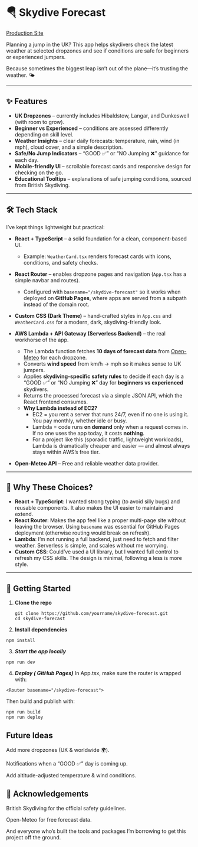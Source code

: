 # 🪂 Skydive Forecast  
[Production Site](https://tindyc.github.io/skydive-forecast/) 


Planning a jump in the UK? This app helps skydivers check the latest weather at selected dropzones and see if conditions are safe for beginners or experienced jumpers.  

Because sometimes the biggest leap isn’t out of the plane—it’s trusting the weather. 🌤️  

---

## ✨ Features  

- **UK Dropzones** – currently includes Hibaldstow, Langar, and Dunkeswell (with room to grow).  
- **Beginner vs Experienced** – conditions are assessed differently depending on skill level.  
- **Weather Insights** – clear daily forecasts: temperature, rain, wind (in mph), cloud cover, and a simple description.  
- **Safe/No Jump Indicators** – “GOOD ✅” or “NO Jumping ❌” guidance for each day.  
- **Mobile-friendly UI** – scrollable forecast cards and responsive design for checking on the go.  
- **Educational Tooltips** – explanations of safe jumping conditions, sourced from British Skydiving.  

---
## 🛠 Tech Stack  

I’ve kept things lightweight but practical:  

- **React + TypeScript** – a solid foundation for a clean, component-based UI.  
  - Example: `WeatherCard.tsx` renders forecast cards with icons, conditions, and safety checks.  

- **React Router** – enables dropzone pages and navigation (`App.tsx` has a simple navbar and routes).  
  - Configured with `basename="/skydive-forecast"` so it works when deployed on **GitHub Pages**, where apps are served from a subpath instead of the domain root.  

- **Custom CSS (Dark Theme)** – hand-crafted styles in `App.css` and `WeatherCard.css` for a modern, dark, skydiving-friendly look.  

- **AWS Lambda + API Gateway (Serverless Backend)** – the real workhorse of the app.  
  - The Lambda function fetches **10 days of forecast data** from [Open-Meteo](https://open-meteo.com/) for each dropzone.  
  - Converts **wind speed** from km/h → mph so it makes sense to UK jumpers.  
  - Applies **skydiving-specific safety rules** to decide if each day is a “GOOD ✅” or “NO Jumping ❌” day for **beginners vs experienced** skydivers.  
  - Returns the processed forecast via a simple JSON API, which the React frontend consumes.  
  - **Why Lambda instead of EC2?**  
    - EC2 = you rent a server that runs 24/7, even if no one is using it. You pay monthly, whether idle or busy.  
    - Lambda = code runs **on demand** only when a request comes in. If no one uses the app today, it costs **nothing**.  
    - For a project like this (sporadic traffic, lightweight workloads), Lambda is dramatically cheaper and easier — and almost always stays within AWS’s free tier.  

- **Open-Meteo API** – Free and reliable weather data provider. 

---

## 🤔 Why These Choices?  

- **React + TypeScript**: I wanted strong typing (to avoid silly bugs) and reusable components. It also makes the UI easier to maintain and extend.  
- **React Router**: Makes the app feel like a proper multi-page site without leaving the browser. Using `basename` was essential for GitHub Pages deployment (otherwise routing would break on refresh).  
- **Lambda**: I’m not running a full backend, just need to fetch and filter weather. Serverless is simple, and scales without me worrying.  
- **Custom CSS**: Could’ve used a UI library, but I wanted full control to refresh my CSS skills. The design is minimal, following a less is more style.  

---

## 🚀 Getting Started  

1. **Clone the repo**  
   ```
   git clone https://github.com/yourname/skydive-forecast.git
   cd skydive-forecast
   ```
2. **Install dependencies**
````
npm install
````

3. ***Start the app locally***
```
npm run dev
```

4. ***Deploy ( GitHub Pages)***
In App.tsx, make sure the router is wrapped with:
```
<Router basename="/skydive-forecast">
````
Then build and publish with:
```
npm run build
npm run deploy
```

## Future Ideas
Add more dropzones (UK & worldwide 🌍).

Notifications when a “GOOD ✅” day is coming up.

Add altitude-adjusted temperature & wind conditions.

## 🙏 Acknowledgements

British Skydiving for the official safety guidelines.

Open-Meteo for free forecast data.

And everyone who’s built the tools and packages I’m borrowing to get this project off the ground.


